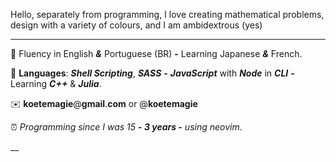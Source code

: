 Hello, separately from programming, I love creating mathematical problems, design with a variety of colours, and I am ambidextrous (yes)

___

📖 Fluency in English ***&*** Portuguese (BR) **-** Learning Japanese ***&*** French.

💙 **Languages**: ***Shell Scripting***, ***SASS*** **-** ***JavaScript*** with ***Node*** in ***CLI*** **-** Learning ***C++*** & ***Julia***.

✉️ **koetemagie**@**gmail**.**com** or @**koetemagie**

⏰ *Programming since I was 15 **- 3 years -** using neovim*.

__

<!-- C++, C, Python-->

